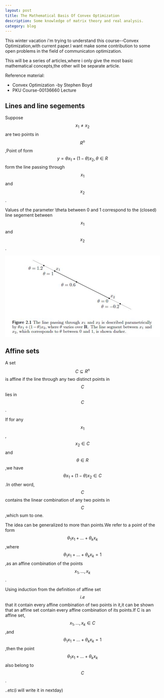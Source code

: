 ```yaml
---
layout: post
title: The Mathematical Basis Of Convex Optimization
description: Some knowledge of matrix theory and real analysis.
category: blog
---
```


This winter vacation i'm trying to understand this course--Convex Optimization,with current paper.I want make some contribution to some open problems in the field of communicaton optimization.

This will be a series of articles,where i only give the most basic mathematical concepts,the other will be separate article.

Reference material:

- Convex Optimization -by Stephen Boyd
- PKU Course-00136660 Lecture

Lines and line segements
--
Suppose $$x_1\neq x_2$$ are two points in $$R^n$$,Point of form
$$ y=\theta x_1+(1-\theta)x_2,\theta \in R$$
form the line passing through $$x_1$$ and $$x_2$$.

Values of the parameter \theta between 0 and 1 correspond to the (closed) line segement between $$x_1$$ and $$x_2$$.

![line](/images/convex/basic/line.JPG)

Affine sets
--
A set $$C \subseteq R^n$$ is affine if the line through any two distinct points in $$C$$ lies in $$C$$.

If for any $$x_1$$,$$x_2 \in C$$ and $$\theta \in R$$,we have $$\theta x_1 + (1 - \theta)x_2 \in C$$.In other word,$$C$$ contains the linear combination of any two points in $$C$$,which sum to one.

The idea can be generalized to more than points.We refer to a point of the form $$\theta_1 x_1+\ldots +\theta_kx_k$$,where $$\theta_1 x_1+\ldots +\theta_kx_k = 1$$,as an affine combination of the points $$x_1,\ldots,x_k$$.

Using induction from the definition of affine set $$i.e$$ that it contain every affine combination of two points in it,it can be shown that an affine set contain every affine combination of its points.If C is an affine set,$$x_1,\ldots,x_k \in C$$,and $$\theta_1 x_1+\ldots +\theta_kx_k = 1$$,then the point $$\theta_1 x_1+\ldots +\theta_kx_k$$ also belong to $$C$$.

..etc(i will write it in nextday)








